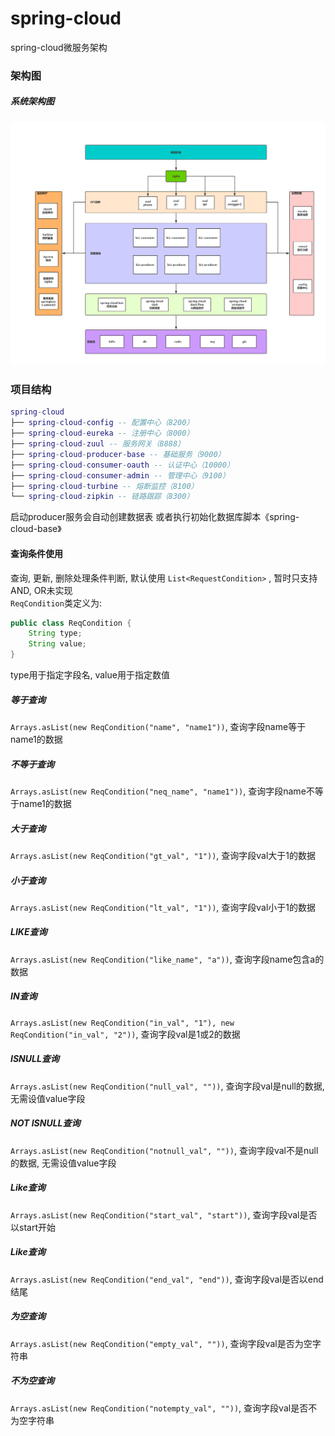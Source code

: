 # spring-cloud
spring-cloud微服务架构

### 架构图

##### 系统架构图

![系统架构图](document/resources/springcloud架构.png)


### 项目结构

``` lua
spring-cloud
├── spring-cloud-config -- 配置中心（8200）
├── spring-cloud-eureka -- 注册中心（8000）
├── spring-cloud-zuul -- 服务网关（8888）
├── spring-cloud-producer-base -- 基础服务（9000）
├── spring-cloud-consumer-oauth -- 认证中心（10000）
├── spring-cloud-consumer-admin -- 管理中心（9100）
├── spring-cloud-turbine -- 熔断监控（8100）
└── spring-cloud-zipkin -- 链路跟踪（8300）

```

启动producer服务会自动创建数据表 或者执行初始化数据库脚本《spring-cloud-base》



#### 查询条件使用
查询, 更新, 删除处理条件判断, 默认使用 
``` List<RequestCondition> ``` 
, 暂时只支持AND, OR未实现<br>
```ReqCondition```类定义为:
```java
public class ReqCondition {
    String type;
    String value;
}
```
type用于指定字段名, value用于指定数值<br>
##### 等于查询
```Arrays.asList(new ReqCondition("name", "name1"))```, 查询字段name等于name1的数据
##### 不等于查询
```Arrays.asList(new ReqCondition("neq_name", "name1"))```, 查询字段name不等于name1的数据
##### 大于查询
```Arrays.asList(new ReqCondition("gt_val", "1"))```, 查询字段val大于1的数据
##### 小于查询
```Arrays.asList(new ReqCondition("lt_val", "1"))```, 查询字段val小于1的数据
##### LIKE查询
```Arrays.asList(new ReqCondition("like_name", "a"))```, 查询字段name包含a的数据
##### IN查询
```Arrays.asList(new ReqCondition("in_val", "1"), new ReqCondition("in_val", "2"))```, 查询字段val是1或2的数据
##### ISNULL查询
```Arrays.asList(new ReqCondition("null_val", ""))```, 查询字段val是null的数据, 无需设值value字段
##### NOT ISNULL查询
```Arrays.asList(new ReqCondition("notnull_val", ""))```, 查询字段val不是null的数据, 无需设值value字段
##### Like查询
```Arrays.asList(new ReqCondition("start_val", "start"))```, 查询字段val是否以start开始
##### Like查询
```Arrays.asList(new ReqCondition("end_val", "end"))```, 查询字段val是否以end结尾
##### 为空查询
```Arrays.asList(new ReqCondition("empty_val", ""))```, 查询字段val是否为空字符串
##### 不为空查询
```Arrays.asList(new ReqCondition("notempty_val", ""))```, 查询字段val是否不为空字符串